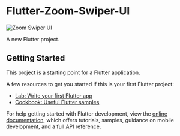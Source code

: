 # Flutter-Zoom-Swiper-UI

![Zoom Swiper  UI](https://github.com/nobelleon/Flutter-Zoom-Swiper-UI/assets/76748114/b6d1165b-1fff-4915-af56-df4e3d00a7ae)

A new Flutter project.    

## Getting Started

This project is a starting point for a Flutter application.

A few resources to get you started if this is your first Flutter project:

- [Lab: Write your first Flutter app](https://docs.flutter.dev/get-started/codelab)
- [Cookbook: Useful Flutter samples](https://docs.flutter.dev/cookbook)

For help getting started with Flutter development, view the
[online documentation](https://docs.flutter.dev/), which offers tutorials,
samples, guidance on mobile development, and a full API reference.
